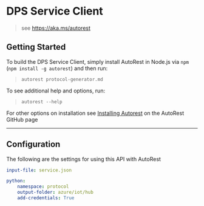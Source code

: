 # DPS Service Client

> see https://aka.ms/autorest

## Getting Started

To build the DPS Service Client, simply install AutoRest in Node.js via `npm` (`npm install -g autorest`) and then run:
> `autorest protocol-generator.md`

To see additional help and options, run:
> `autorest --help`

For other options on installation see [Installing Autorest](https://aka.ms/autorest/install) on the AutoRest GitHub page

---

## Configuration

The following are the settings for using this API with AutoRest

```yaml
input-file: service.json

python:
    namespace: protocol
    output-folder: azure/iot/hub
    add-credentials: True
```
